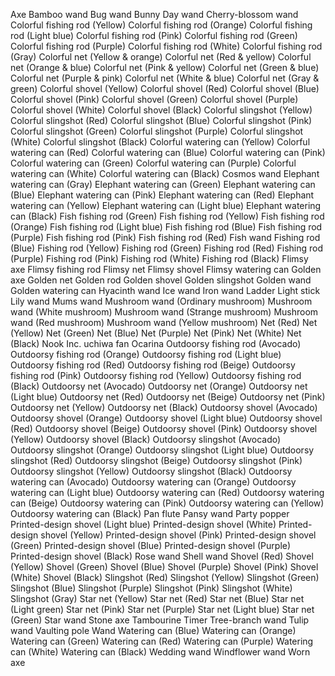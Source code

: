 Axe
Bamboo wand
Bug wand
Bunny Day wand
Cherry-blossom wand
Colorful fishing rod (Yellow)
Colorful fishing rod (Orange)
Colorful fishing rod (Light blue)
Colorful fishing rod (Pink)
Colorful fishing rod (Green)
Colorful fishing rod (Purple)
Colorful fishing rod (White)
Colorful fishing rod (Gray)
Colorful net (Yellow & orange)
Colorful net (Red & yellow)
Colorful net (Orange & blue)
Colorful net (Pink & yellow)
Colorful net (Green & blue)
Colorful net (Purple & pink)
Colorful net (White & blue)
Colorful net (Gray & green)
Colorful shovel (Yellow)
Colorful shovel (Red)
Colorful shovel (Blue)
Colorful shovel (Pink)
Colorful shovel (Green)
Colorful shovel (Purple)
Colorful shovel (White)
Colorful shovel (Black)
Colorful slingshot (Yellow)
Colorful slingshot (Red)
Colorful slingshot (Blue)
Colorful slingshot (Pink)
Colorful slingshot (Green)
Colorful slingshot (Purple)
Colorful slingshot (White)
Colorful slingshot (Black)
Colorful watering can (Yellow)
Colorful watering can (Red)
Colorful watering can (Blue)
Colorful watering can (Pink)
Colorful watering can (Green)
Colorful watering can (Purple)
Colorful watering can (White)
Colorful watering can (Black)
Cosmos wand
Elephant watering can (Gray)
Elephant watering can (Green)
Elephant watering can (Blue)
Elephant watering can (Pink)
Elephant watering can (Red)
Elephant watering can (Yellow)
Elephant watering can (Light blue)
Elephant watering can (Black)
Fish fishing rod (Green)
Fish fishing rod (Yellow)
Fish fishing rod (Orange)
Fish fishing rod (Light blue)
Fish fishing rod (Blue)
Fish fishing rod (Purple)
Fish fishing rod (Pink)
Fish fishing rod (Red)
Fish wand
Fishing rod (Blue)
Fishing rod (Yellow)
Fishing rod (Green)
Fishing rod (Red)
Fishing rod (Purple)
Fishing rod (Pink)
Fishing rod (White)
Fishing rod (Black)
Flimsy axe
Flimsy fishing rod
Flimsy net
Flimsy shovel
Flimsy watering can
Golden axe
Golden net
Golden rod
Golden shovel
Golden slingshot
Golden wand
Golden watering can
Hyacinth wand
Ice wand
Iron wand
Ladder
Light stick
Lily wand
Mums wand
Mushroom wand (Ordinary mushroom)
Mushroom wand (White mushroom)
Mushroom wand (Strange mushroom)
Mushroom wand (Red mushroom)
Mushroom wand (Yellow mushroom)
Net (Red)
Net (Yellow)
Net (Green)
Net (Blue)
Net (Purple)
Net (Pink)
Net (White)
Net (Black)
Nook Inc. uchiwa fan
Ocarina
Outdoorsy fishing rod (Avocado)
Outdoorsy fishing rod (Orange)
Outdoorsy fishing rod (Light blue)
Outdoorsy fishing rod (Red)
Outdoorsy fishing rod (Beige)
Outdoorsy fishing rod (Pink)
Outdoorsy fishing rod (Yellow)
Outdoorsy fishing rod (Black)
Outdoorsy net (Avocado)
Outdoorsy net (Orange)
Outdoorsy net (Light blue)
Outdoorsy net (Red)
Outdoorsy net (Beige)
Outdoorsy net (Pink)
Outdoorsy net (Yellow)
Outdoorsy net (Black)
Outdoorsy shovel (Avocado)
Outdoorsy shovel (Orange)
Outdoorsy shovel (Light blue)
Outdoorsy shovel (Red)
Outdoorsy shovel (Beige)
Outdoorsy shovel (Pink)
Outdoorsy shovel (Yellow)
Outdoorsy shovel (Black)
Outdoorsy slingshot (Avocado)
Outdoorsy slingshot (Orange)
Outdoorsy slingshot (Light blue)
Outdoorsy slingshot (Red)
Outdoorsy slingshot (Beige)
Outdoorsy slingshot (Pink)
Outdoorsy slingshot (Yellow)
Outdoorsy slingshot (Black)
Outdoorsy watering can (Avocado)
Outdoorsy watering can (Orange)
Outdoorsy watering can (Light blue)
Outdoorsy watering can (Red)
Outdoorsy watering can (Beige)
Outdoorsy watering can (Pink)
Outdoorsy watering can (Yellow)
Outdoorsy watering can (Black)
Pan flute
Pansy wand
Party popper
Printed-design shovel (Light blue)
Printed-design shovel (White)
Printed-design shovel (Yellow)
Printed-design shovel (Pink)
Printed-design shovel (Green)
Printed-design shovel (Blue)
Printed-design shovel (Purple)
Printed-design shovel (Black)
Rose wand
Shell wand
Shovel (Red)
Shovel (Yellow)
Shovel (Green)
Shovel (Blue)
Shovel (Purple)
Shovel (Pink)
Shovel (White)
Shovel (Black)
Slingshot (Red)
Slingshot (Yellow)
Slingshot (Green)
Slingshot (Blue)
Slingshot (Purple)
Slingshot (Pink)
Slingshot (White)
Slingshot (Gray)
Star net (Yellow)
Star net (Red)
Star net (Blue)
Star net (Light green)
Star net (Pink)
Star net (Purple)
Star net (Light blue)
Star net (Green)
Star wand
Stone axe
Tambourine
Timer
Tree-branch wand
Tulip wand
Vaulting pole
Wand
Watering can (Blue)
Watering can (Orange)
Watering can (Green)
Watering can (Red)
Watering can (Purple)
Watering can (White)
Watering can (Black)
Wedding wand
Windflower wand
Worn axe
